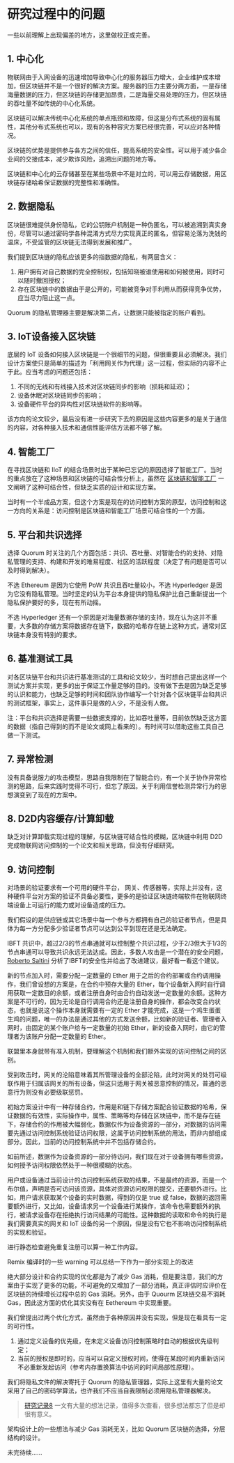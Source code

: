 # 研究过程中的问题


一些以前理解上出现偏差的地方，这里做校正或完善。

<!--more-->

## 1. 中心化

物联网由于入网设备的迅速增加导致中心化的服务器压力增大，企业维护成本增加，但区块链并不是一个很好的解决方案。服务器的压力主要分两方面，一是存储海量数据的压力，但区块链的存储更加昂贵，二是海量交易处理的压力，但区块链的吞吐量不如传统的中心化系统。

区块链可以解决传统中心化系统的单点瓶颈和故障，但这是分布式系统的固有属性，其他分布式系统也可以，现有的各种容灾方案已经很完善，可以应对各种情况。

区块链的优势是提供参与各方之间的信任，提高系统的安全性。可以用于减少各企业间的交接成本，减少欺诈风险，追溯出问题的地方等。

区块链和中心化的云存储甚至在某些场景中不是对立的，可以用云存储数据，用区块链存储哈希保证数据的完整性和准确性。

## 2. 数据隐私

区块链很难提供身份隐私，它的公钥账户机制是一种伪匿名，可以被追溯到真实身份，尽管可以通过密码学各种混淆方式尽力实现真正的匿名，但容易沦落为洗钱的温床，不受监管的区块链无法得到发展和推广。

我们提到区块链的隐私应该更多的指数据的隐私，有两层含义：

1. 用户拥有对自己数据的完全控制权，包括知晓被谁使用和如何被使用，同时可以随时撤回授权；
2. 存在区块链中的数据由于是公开的，可能被竞争对手利用从而获得竞争优势，应当尽力阻止这一点。

Quorum 的隐私管理器主要是解决第二点，让数据只能被指定的账户看到。

## 3. IoT设备接入区块链

底层的 IoT 设备如何接入区块链是一个很细节的问题，但很重要且必须解决。我们设计方案使只是简单的描述为「利用网关作为代理」这一过程，但实际的内容不止于此。应当考虑的问题还包括：

1. 不同的无线和有线接入技术对区块链同步的影响（损耗和延迟）；
2. 设备休眠对区块链同步的影响；
3. 设备硬件平台的异构性对区块链软件的影响等。

该方向的论文较少，最后没有进一步研究下去的原因是这些内容更多的是关于通信的内容，对各种接入技术和通信性能评估方法都不够了解。

## 4. 智能工厂

在寻找区块链和 IIoT 的结合场景时出于某种已忘记的原因选择了智能工厂。当时的重点放在了这种场景和区块链的可结合性分析上，虽然在 [区块链和智能工厂](https://shuzang.github.io/2019/blockchain-for-smart-factory/) 一文阐明了这种可结合性，但缺乏实质的设计和实现方案。

当时有一个半成品方案，但这个方案是现在的访问控制方案的原型，访问控制和这一方向的关系是：访问控制是区块链和智能工厂场景可结合性的一个方面。

## 5. 平台和共识选择

选择 Quorum 时关注的几个方面包括：共识、吞吐量、对智能合约的支持、对隐私管理的支持、构建和开发的难易程度、社区的活跃程度（决定了有问题是否可以及时得到解决）。

不选 Ethereum 是因为它使用 PoW 共识且吞吐量较小，不选 Hyperledger 是因为它没有隐私管理。当时坚定的认为平台本身提供的隐私保护比自己重新提出一个隐私保护要好的多，现在有所动摇。

不选 Hyperledger 还有一个原因是对海量数据存储的支持，现在认为这并不重要，大多数的存储方案将数据存在链下，数据的哈希存在链上这种方式，通常对区块链本身没有特别的要求。

## 6. 基准测试工具

对各区块链平台和共识进行基准测试的工具和论文较少，当时想自己提出这样一个测试方案并实现，更多的出于保证工作量足够的目的。没有做下去是因为缺乏足够的认识和能力，也缺乏足够的时间和团队协作编写一个针对各个区块链平台和共识的测试框架，事实上，这件事只是做的人少，不是没有人做。

注：平台和共识选择是需要一些数据支撑的，比如吞吐量等，目前依然缺乏这方面的数据（指自己得到的而不是论文或网上看来的）。有时间可以借助这些工具自己做一下测试。

## 7. 异常检测

没有具备说服力的攻击模型，思路自我限制在了智能合约，有一个关于协作异常检测的思路，后来实践时觉得不可行，但忘了原因。关于利用信誉检测异常行为的思想演变到了现在的方案中。

## 8. D2D内容缓存/计算卸载

缺乏对计算卸载实现过程的理解，与区块链可结合性的模糊，区块链中利用 D2D 完成物联网访问控制的一个论文和相关思路，但没有仔细研究。

## 9. 访问控制

对场景的验证要求有一个可用的硬件平台， 网关、传感器等，实际上并没有，这种硬件平台对方案的验证不具备必要性，更多的是验证区块链终端软件在物联网终端设备上可运行的能力或对设备造成的压力。

我们假设的是供应链或其它场景中每一个参与方都拥有自己的验证者节点，但是具体为每一方分配多少验证者节点可以达到公平到现在还是无法确定。

IBFT 共识中，超过2/3的节点串通就可以控制整个共识过程，少于2/3但大于1/3的节点串通可以导致共识永远无法达成。因此，多数人攻击是一个潜在的安全问题，[Roberto Saltini](https://arxiv.org/pdf/1901.07160.pdf) 分析了IBFT的安全性并给出了改进建议，最好看一看这个建议。

新的节点加入时，需要分配一定数量的 Ether 用于之后的合约部署或合约调用操作，我们曾设想的方案是，在合约中预存大量的 Ether，每个设备新入网时自行调用获取一定数目的余额，或者注册自身时由合约自动发送一定数量的余额。这种方案是不可行的，因为无论是自行调用合约还是注册自身的操作，都会改变合约状态，也就是说这个操作本身就需要有一定的 Ether 才能完成，这是一个鸡生蛋蛋生鸡的问题，唯一的办法是通过其他的方式发送余额，比如新的验证者、管理者入网时，由固定的某个账户给与一定数量的初始 Ether，新的设备入网时，由它的管理者为该账户分配一定数量的 Ether。

联盟里本身就带有准入机制，要理解这个机制和我们额外实现的访问控制之间的区别。

受到攻击时，网关的沦陷意味着其所管理设备的全部沦陷，此时对网关的处罚可级联作用于归属该网关的所有设备，但这只适用于网关被恶意控制的情况，普通的恶意行为则没有必要级联惩罚。

初始方案设计中有一种存储合约，作用是和链下存储方案配合验证数据的哈希，保证数据的有效性，实际操作中，属性、策略等均存储在区块链中，而不是存在链下，存储合约的作用被大幅弱化，数据仅作为设备资源的一部分，对数据的访问需要先通过访问控制系统验证访问权限，这属于访问控制系统的用法，而非内部组成部分。因此，当前的访问控制系统中并不包括存储合约。

如前所述，数据作为设备资源的一部分待访问，我们现在对于设备拥有哪些资源，如何授予访问权限依然处于一种很模糊的状态。

用户或设备通过当前设计的访问控制系统获取的结果，不是最终的资源，而是一个布尔值，声明是否可访问该资源，具体对资源访问权限的提交，还要额外进行。比如，用户请求获取某个设备的实时数据，得到的仅是 true 或 false，数据的返回需要额外进行，又比如，设备请求另一个设备进行某操作，该命令也需要额外的执行，被请求设备存在拒绝执行访问结果的可能性。这种数据的读取和命令的执行是我们需要真实的网关和 IoT 设备的另一个原因，但是没有它也不影响访问控制系统的实现和验证。

进行静态检查避免重复注册可以算一种工作内容。

Remix 编译时的一些 warning 可以总结一下作为一部分实现上的改进

绝大部分设计和合约实现的优化都是为了减少 Gas 消耗，但是要注意，我们的方案由于实现了更多的功能，不可避免的又增加了一部分消耗，真正评估时应评价在区块链的持续增长过程中总的 Gas 消耗。另外，由于 Quourm 区块链交易不消耗 Gas，因此这方面的优化其实没有在 Eethereum 中实现重要。

我们曾提出过两个优化方式，虽然由于各种原因并没有实现，但是现在看具有一定的可行性。

1. 通过定义设备的优先级，在未定义设备访问控制策略时自动的根据优先级判定；
2. 当前的授权是即时的，应当可以自定义授权时间，使得在某段时间内重新访问不必重新发起访问（参考内存置换算法中访问的时间局部性原理）。

我们将隐私文件的解决寄托于 Quorum 的隐私管理器，实际上这里有大量的论文采用了自己的密码学算法，也许我们不应当自我限制必须用隐私管理器解决。

> [研究记录8](https://shuzang.github.io/2019/summary-of-problems-and-optimization-considerations-about-prototype-system/) 一文有大量的想法记录，值得多次查看，很多想法都忘了但是却很有意义。

架构设计上的一些想法与减少 Gas 消耗无关，比如 Quorum 区块链的选择，分层结构的设计。

未完待续……
